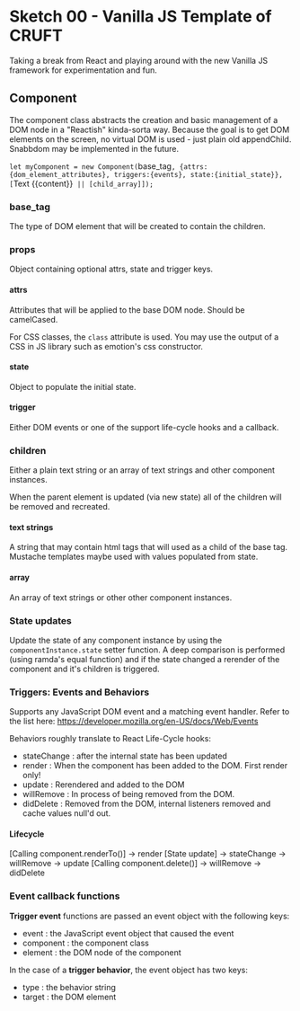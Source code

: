 # Sketch 00 - Vanilla JS Template of CRUFT

Taking a break from React and playing around with the new Vanilla JS framework for experimentation and fun.

## Component

The component class abstracts the creation and basic management of a DOM node in a "Reactish" kinda-sorta way. Because the goal is to get DOM elements on the screen, no virtual DOM is used - just plain old appendChild. Snabbdom may be implemented in the future.

`let myComponent = new Component(`base_tag`, {attrs:{dom_element_attributes}, triggers:{events}, state:{initial_state}}, [`Text {{content}}` || [child_array]]);`


### base_tag

The type of DOM element that will be created to contain the children.

### props 

Object containing optional attrs, state and trigger keys.

#### attrs

Attributes that will be applied to the base DOM node. Should be camelCased. 

For CSS classes, the `class` attribute is used. You may use the output of a CSS in JS library such as emotion's css constructor. 

#### state

Object to populate the initial state.

#### trigger

Either DOM events or one of the support life-cycle hooks and a callback.

### children

Either a plain text string or an array of text strings and other component instances.

When the parent element is updated (via new state) all of the children will be removed and recreated.

#### text strings

A string that may contain html tags that will used as a child of the base tag. Mustache templates maybe used with values populated from state.

#### array

An array of text strings or other other component instances.

### State updates

Update the state of any component instance by using the `componentInstance.state` setter function. A deep comparison is performed (using ramda's equal function) and if the state changed a rerender of the component and it's children is triggered.

### Triggers: Events and Behaviors

Supports any JavaScript DOM event and a matching event handler. Refer to the list here: https://developer.mozilla.org/en-US/docs/Web/Events

Behaviors roughly translate to React Life-Cycle hooks: 

- stateChange : after the internal state has been updated 
- render : When the component has been added to the DOM. First render only!
- update :  Rerendered and added to the DOM
- willRemove : In process of being removed from the DOM.
- didDelete : Removed from the DOM, internal listeners removed and cache values null'd out.

#### Lifecycle

[Calling component.renderTo()] -> render
[State update] -> stateChange -> willRemove -> update
[Calling component.delete()] -> willRemove -> didDelete

### Event callback functions

**Trigger event** functions are passed an event object with the following keys:

- event : the JavaScript event object that caused the event
- component : the component class
- element : the DOM node of the component

In the case of a **trigger behavior**, the event object has two keys: 

- type : the behavior string
- target : the DOM element


